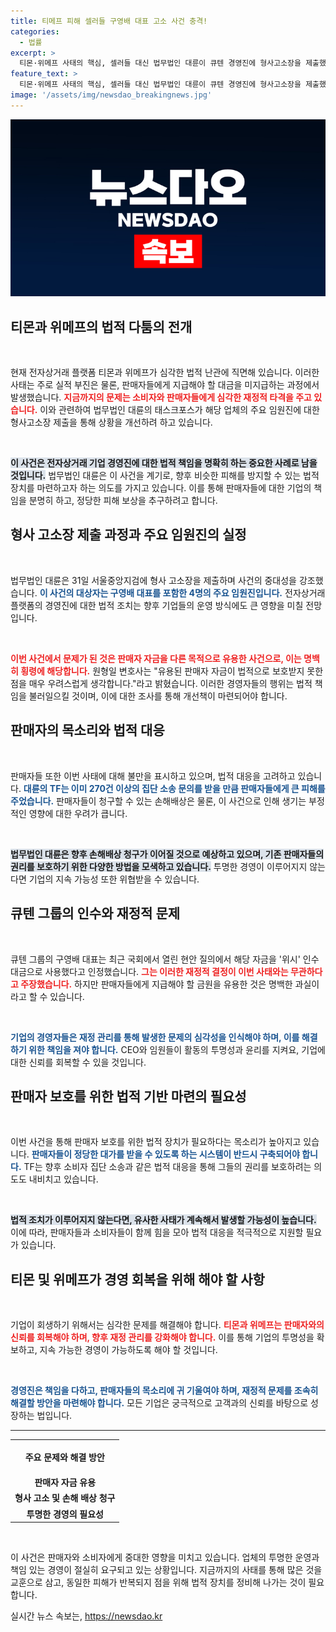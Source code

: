 ```yaml
---
title: 티메프 피해 셀러들 구영배 대표 고소 사건 충격!
categories:
  - 법률
excerpt: >
  티몬·위메프 사태의 핵심, 셀러들 대신 법무법인 대륜이 큐텐 경영진에 형사고소장을 제출했다. 판매자 자금 유용이 횡령 혐의라며, 조사가 필요하다는 강력한 의지를 드러냈다. 지금 바로 전문 변호사들이 나선 이 상황을 확인해보세요!
feature_text: >
  티몬·위메프 사태의 핵심, 셀러들 대신 법무법인 대륜이 큐텐 경영진에 형사고소장을 제출했다. 판매자 자금 유용이 횡령 혐의라며, 조사가 필요하다는 강력한 의지를 드러냈다. 지금 바로 전문 변호사들이 나선 이 상황을 확인해보세요!
image: '/assets/img/newsdao_breakingnews.jpg'
---
```


<p><img src="/assets/img/newsdao_breakingnews.jpg" alt="bookingtag 속보" /></p>

<h2 data-ke-size="size26">티몬과 위메프의 법적 다툼의 전개</h2>

<p data-ke-size="size16">&nbsp;</p>

<p>현재 전자상거래 플랫폼 티몬과 위메프가 심각한 법적 난관에 직면해 있습니다. 이러한 사태는 주로 실적 부진은 물론, 판매자들에게 지급해야 할 대금을 미지급하는 과정에서 발생했습니다. <b><span style="color: #ee2323;">지금까지의 문제는 소비자와 판매자들에게 심각한 재정적 타격을 주고 있습니다.</span></b> 이와 관련하여 법무법인 대륜의 태스크포스가 해당 업체의 주요 임원진에 대한 형사고소장 제출을 통해 상황을 개선하려 하고 있습니다.</p>

<p data-ke-size="size16">&nbsp;</p>

<p><b><span style="background-color: #21538527;">이 사건은 전자상거래 기업 경영진에 대한 법적 책임을 명확히 하는 중요한 사례로 남을 것입니다.</span></b> 법무법인 대륜은 이 사건을 계기로, 향후 비슷한 피해를 방지할 수 있는 법적 장치를 마련하고자 하는 의도를 가지고 있습니다. 이를 통해 판매자들에 대한 기업의 책임을 분명히 하고, 정당한 피해 보상을 추구하려고 합니다.</p>

<h2 data-ke-size="size26">형사 고소장 제출 과정과 주요 임원진의 실정</h2>

<p data-ke-size="size16">&nbsp;</p>

<p>법무법인 대륜은 31일 서울중앙지검에 형사 고소장을 제출하며 사건의 중대성을 강조했습니다. <b><span style="color: #1a5490;">이 사건의 대상자는 구영배 대표를 포함한 4명의 주요 임원진입니다.</span></b> 전자상거래 플랫폼의 경영진에 대한 법적 조치는 향후 기업들의 운영 방식에도 큰 영향을 미칠 전망입니다.</p>

<p data-ke-size="size16">&nbsp;</p>

<p><b><span style="color: #ee2323;">이번 사건에서 문제가 된 것은 판매자 자금을 다른 목적으로 유용한 사건으로, 이는 명백히 횡령에 해당합니다.</span></b> 원형일 변호사는 "유용된 판매자 자금이 법적으로 보호받지 못한 점을 매우 우려스럽게 생각합니다."라고 밝혔습니다. 이러한 경영자들의 행위는 법적 책임을 불러일으킬 것이며, 이에 대한 조사를 통해 개선책이 마련되어야 합니다.</p>

<h2 data-ke-size="size26">판매자의 목소리와 법적 대응</h2>

<p data-ke-size="size16">&nbsp;</p>

<p>판매자들 또한 이번 사태에 대해 불만을 표시하고 있으며, 법적 대응을 고려하고 있습니다. <b><span style="color: #1a5490;">대륜의 TF는 이미 270건 이상의 집단 소송 문의를 받을 만큼 판매자들에게 큰 피해를 주었습니다.</span></b> 판매자들이 청구할 수 있는 손해배상은 물론, 이 사건으로 인해 생기는 부정적인 영향에 대한 우려가 큽니다. </p>

<p data-ke-size="size16">&nbsp;</p>

<p><b><span style="background-color: #21538527;">법무법인 대륜은 향후 손해배상 청구가 이어질 것으로 예상하고 있으며, 기존 판매자들의 권리를 보호하기 위한 다양한 방법을 모색하고 있습니다.</span></b> 투명한 경영이 이루어지지 않는다면 기업의 지속 가능성 또한 위협받을 수 있습니다.</p>

<h2 data-ke-size="size26">큐텐 그룹의 인수와 재정적 문제</h2>

<p data-ke-size="size16">&nbsp;</p>

<p>큐텐 그룹의 구영배 대표는 최근 국회에서 열린 현안 질의에서 해당 자금을 '위시' 인수대금으로 사용했다고 인정했습니다. <b><span style="color: #ee2323;">그는 이러한 재정적 결정이 이번 사태와는 무관하다고 주장했습니다.</span></b> 하지만 판매자들에게 지급해야 할 금원을 유용한 것은 명백한 과실이라고 할 수 있습니다. </p>

<p data-ke-size="size16">&nbsp;</p>

<p><b><span style="color: #1a5490;">기업의 경영자들은 재정 관리를 통해 발생한 문제의 심각성을 인식해야 하며, 이를 해결하기 위한 책임을 져야 합니다.</span></b> CEO와 임원들이 활동의 투명성과 윤리를 지켜요, 기업에 대한 신뢰를 회복할 수 있을 것입니다.</p>

<h2 data-ke-size="size26">판매자 보호를 위한 법적 기반 마련의 필요성</h2>

<p data-ke-size="size16">&nbsp;</p>

<p>이번 사건을 통해 판매자 보호를 위한 법적 장치가 필요하다는 목소리가 높아지고 있습니다. <b><span style="color: #1a5490;">판매자들이 정당한 대가를 받을 수 있도록 하는 시스템이 반드시 구축되어야 합니다.</span></b> TF는 향후 소비자 집단 소송과 같은 법적 대응을 통해 그들의 권리를 보호하려는 의도도 내비치고 있습니다.</p>

<p data-ke-size="size16">&nbsp;</p>

<p><b><span style="background-color: #21538527;">법적 조치가 이루어지지 않는다면, 유사한 사태가 계속해서 발생할 가능성이 높습니다.</span></b> 이에 따라, 판매자들과 소비자들이 함께 힘을 모아 법적 대응을 적극적으로 지원할 필요가 있습니다.</p>

<h2 data-ke-size="size26">티몬 및 위메프가 경영 회복을 위해 해야 할 사항</h2>

<p data-ke-size="size16">&nbsp;</p>

<p>기업이 회생하기 위해서는 심각한 문제를 해결해야 합니다. <b><span style="color: #ee2323;">티몬과 위메프는 판매자와의 신뢰를 회복해야 하며, 향후 재정 관리를 강화해야 합니다.</span></b> 이를 통해 기업의 투명성을 확보하고, 지속 가능한 경영이 가능하도록 해야 할 것입니다.</p>

<p data-ke-size="size16">&nbsp;</p>

<p><b><span style="color: #1a5490;">경영진은 책임을 다하고, 판매자들의 목소리에 귀 기울여야 하며, 재정적 문제를 조속히 해결할 방안을 마련해야 합니다.</span></b> 모든 기업은 궁극적으로 고객과의 신뢰를 바탕으로 성장하는 법입니다.</p>

<hr>

<table style="width: 100%; border-collapse: collapse;">
<tr>
<td style="text-align: center; height: 50px;"><b>주요 문제와 해결 방안</b></td>
</tr>
<tr>
<td style="text-align: center; height: 17px;"><b>판매자 자금 유용</b></td>
</tr>
<tr>
<td style="text-align: center; height: 17px;"><b>형사 고소 및 손해 배상 청구</b></td>
</tr>
<tr>
<td style="text-align: center; height: 17px;"><b>투명한 경영의 필요성</b></td>
</tr>
</table>

<p data-ke-size="size16">&nbsp;</p>

<p>이 사건은 판매자와 소비자에게 중대한 영향을 미치고 있습니다. 업체의 투명한 운영과 책임 있는 경영이 절실히 요구되고 있는 상황입니다. 지금까지의 사태를 통해 많은 것을 교훈으로 삼고, 동일한 피해가 반복되지 점을 위해 법적 장치를 정비해 나가는 것이 필요합니다.</p>
실시간 뉴스 속보는, <a href="https://newsdao.kr" rel="dofollow">https://newsdao.kr</a>


